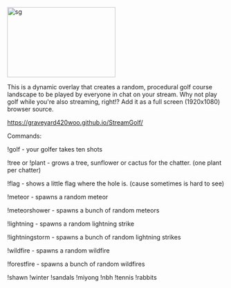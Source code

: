 <img width="250" height="162" alt="sg" src="https://github.com/user-attachments/assets/762296c0-7ecc-4811-9802-358e8aa2e09b" />


This is a dynamic overlay that creates a random, procedural golf course landscape to be played by everyone in chat on your stream. 
Why not play golf while you're also streaming, right!? 
Add it as a full screen (1920x1080) browser source. 

https://graveyard420woo.github.io/StreamGolf/

Commands:

  !golf - your golfer takes ten shots

  !tree or !plant - grows a tree, sunflower or cactus for the chatter. (one plant per chatter)

  !flag - shows a little flag where the hole is. (cause sometimes is hard to see)

  !meteor - spawns a random meteor

  !meteorshower - spawns a bunch of random meteors

  !lightning - spawns a random lightning strike

  !lightningstorm - spawns a bunch of random lightning strikes

  !wildfire - spawns a random wildfire

  !forestfire - spawns a bunch of random wildfires

  !shawn
  !winter
  !sandals
  !miyong
  !nbh
  !tennis
  !rabbits




